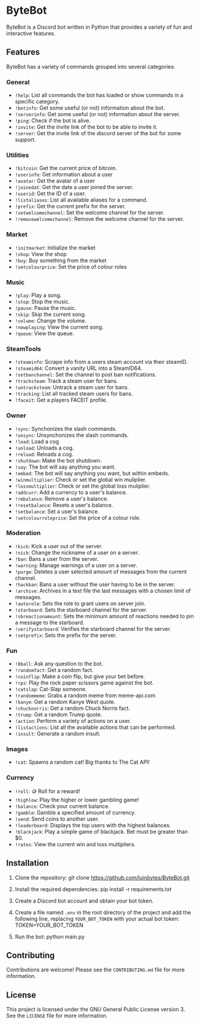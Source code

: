# ByteBot

ByteBot is a Discord bot written in Python that provides a variety of fun and interactive features.

## Features

ByteBot has a variety of commands grouped into several categories:

### General
- `!help`: List all commands the bot has loaded or show commands in a specific category.
- `!botinfo`: Get some useful (or not) information about the bot.
- `!serverinfo`: Get some useful (or not) information about the server.
- `!ping`: Check if the bot is alive.
- `!invite`: Get the invite link of the bot to be able to invite it.
- `!server`: Get the invite link of the discord server of the bot for some support.

### Utilities
- `!bitcoin`: Get the current price of bitcoin.
- `!userinfo`: Get information about a user
- `!avatar`: Get the avatar of a user
- `!joinedat`: Get the date a user joined the server.
- `!userid`: Get the ID of a user.
- `!listaliases`: List all available aliases for a command.
- `!prefix`: Get the current prefix for the server.
- `!setwelcomechannel`: Set the welcome channel for the server.
- `!removewelcomechannel`: Remove the welcome channel for the server.

### Market
- `!initmarket`: Initialize the market
- `!shop`: View the shop
- `!buy`: Buy something from the market
- `!setcolourprice`: Set the price of colour roles

### Music
- `!play`: Play a song.
- `!stop`: Stop the music.
- `!pause`: Pause the music.
- `!skip`: Skip the current song.
- `!volume`: Change the volume.
- `!nowplaying`: View the current song.
- `!queue`: View the queue.

### SteamTools
- `!steaminfo`: Scrape info from a users steam account via their steamID.
- `!steamid64`: Convert a vanity URL into a SteamID64.
- `!setbanchannel`: Set the channel to post ban notifications.
- `!tracksteam`: Track a steam user for bans.
- `!untracksteam`: Untrack a steam user for bans.
- `!tracking`: List all tracked steam users for bans.
- `!faceit`: Get a players FACEIT profile.

### Owner
- `!sync`: Synchonizes the slash commands.
- `!unsync`: Unsynchonizes the slash commands.
- `!load`: Load a cog
- `!unload`: Unloads a cog.
- `!reload`: Reloads a cog.
- `!shutdown`: Make the bot shutdown.
- `!say`: The bot will say anything you want.
- `!embed`: The bot will say anything you want, but within embeds.
- `!winmultiplier`: Check or set the global win muliplier.
- `!lossmultiplier`: Check or set the global loss muliplier.
- `!addcurr`: Add a currency to a user's balance.
- `!rmbalance`: Remove a user's balance.
- `!resetbalance`: Resets a user's balance.
- `!setbalance`: Set a user's balance.
- `!setcolourroleprice`: Set the price of a colour role.

### Moderation
- `!kick`: Kick a user out of the server.
- `!nick`: Change the nickname of a user on a server.
- `!ban`: Bans a user from the server.
- `!warning`: Manage warnings of a user on a server.
- `!purge`: Deletes a user selected amount of messages from the current channel.
- `!hackban`: Bans a user without the user having to be in the server.
- `!archive`: Archives in a text file the last messages with a chosen limit of messages.
- `!autorole`: Sets the role to grant users on server join.
- `!starboard`: Sets the starboard channel for the server.
- `!sbreactionamount`: Sets the minimum amount of reactions needed to pin a message to the starboard.
- `!verifystarboard`: Verifies the starboard channel for the server.
- `!setprefix`: Sets the prefix for the server.

### Fun
- `!8ball`: Ask any question to the bot.
- `!randomfact`: Get a random fact.
- `!coinflip`: Make a coin flip, but give your bet before.
- `!rps`: Play the rock paper scissors game against the bot.
- `!catslap`: Cat-Slap someone.
- `!randommeme`: Grabs a random meme from meme-api.com
- `!kanye`: Get a random Kanye West quote.
- `!chucknorris`: Get a random Chuck Norris fact.
- `!trump`: Get a random Trump quote.
- `!action`: Perform a variety of actions on a user.
- `!listactions`: List all the available actions that can be performed.
- `!insult`: Generate a random insult.

### Images
- `!cat`: Spawns a random cat! Big thanks to The Cat API!

### Currency
- `!roll`: 🪙 Roll for a reward!
- `!highlow`: Play the higher or lower gambling game!
- `!balance`: Check your current balance.
- `!gamble`: Gamble a specified amount of currency.
- `!send`: Send coins to another user.
- `!leaderboard`: Displays the top users with the highest balances.
- `!blackjack`: Play a simple game of blackjack. Bet must be greater than $0.
- `!rates`: View the current win and loss multipliers.

## Installation

1. Clone the repository:
git clone https://github.com/luinbytes/ByteBot.git

2. Install the required dependencies:
pip install -r requirements.txt

3. Create a Discord bot account and obtain your bot token.

4. Create a file named `.env` in the root directory of the project and add the following line, replacing `YOUR_BOT_TOKEN` with your actual bot token:
TOKEN=YOUR_BOT_TOKEN

5. Run the bot:
python main.py

## Contributing

Contributions are welcome! Please see the `CONTRIBUTING.md` file for more information.

## License

This project is licensed under the GNU General Public License version 3. See the `LICENSE` file for more information.